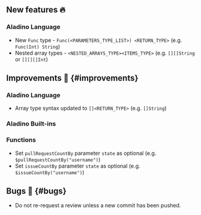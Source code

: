 ## New features :fire:

### Aladino Language

- New `Func` type - `Func(<PARAMETERS_TYPE_LIST>) <RETURN_TYPE>` (e.g. `Func(Int) String`)
- Nested array types - `<NESTED_ARRAYS_TYPE><ITEMS_TYPE>` (e.g. `[][]String` or `[][][]Int`)

## Improvements :rocket: {#improvements}

### Aladino Language

- Array type syntax updated to `[]<RETURN_TYPE>` (e.g. `[]String`)

### Aladino Built-ins

### Functions

- Set `pullRequestCountBy` parameter `state` as optional (e.g. `$pullRequestCountBy("username")`)
- Set `issueCountBy` parameter `state` as optional (e.g. `$issueCountBy("username")`)

## Bugs :bug: {#bugs}

- Do not re-request a review unless a new commit has been pushed.
